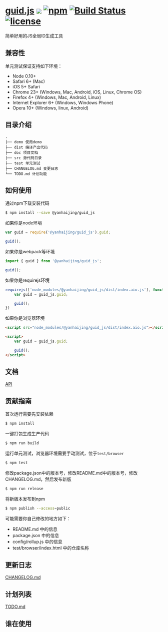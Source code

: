 # [guid.js](https://github.com/yanhaijing/guid.js) [![](https://img.shields.io/badge/Powered%20by-jslib%20base-brightgreen.svg)](https://github.com/yanhaijing/jslib-base) [![npm](https://img.shields.io/badge/npm-0.1.0-orange.svg)](https://www.npmjs.com/package/@yanhaijing/guid_js) [![Build Status](https://travis-ci.org/yanhaijing/guid.js.svg?branch=master)](https://travis-ci.org/yanhaijing/guid.js) [![license](https://img.shields.io/badge/license-MIT-blue.svg)](https://github.com/yanhaijing/guid.js/blob/master/LICENSE)
简单好用的JS全局ID生成工具

## 兼容性
单元测试保证支持如下环境：

- Node 0.10+
- Safari 6+ (Mac)
- iOS 5+ Safari
- Chrome 23+ (Windows, Mac, Android, iOS, Linux, Chrome OS)
- Firefox 4+ (Windows, Mac, Android, Linux)
- Internet Explorer 6+ (Windows, Windows Phone)
- Opera 10+ (Windows, linux, Android)

## 目录介绍

```
.
├── demo 使用demo
├── dist 编译产出代码
├── doc 项目文档
├── src 源代码目录
├── test 单元测试
├── CHANGELOG.md 变更日志
└── TODO.md 计划功能
```

## 如何使用
通过npm下载安装代码

```bash
$ npm install --save @yanhaijing/guid_js
```

如果你是node环境

```js
var guid = require('@yanhaijing/guid_js').guid;

guid();
```

如果你是webpack等环境

```js
import { guid } from '@yanhaijing/guid_js';

guid();
```

如果你是requirejs环境

```js
requirejs(['node_modules/@yanhaijing/guid_js/dist/index.aio.js'], function (guid_js) {
    var guid = guid_js.guid;

    guid();
})
```

如果你是浏览器环境

```html
<script src="node_modules/@yanhaijing/guid_js/dist/index.aio.js"></script>

<script>
    var guid = guid_js.guid;

    guid();
</script>
```

## 文档
[API](https://github.com/yanhaijing/guid.js/blob/master/doc/api.md)

## 贡献指南
首次运行需要先安装依赖

```bash
$ npm install
```

一键打包生成生产代码

```bash
$ npm run build
```

运行单元测试，浏览器环境需要手动测试，位于`test/browser`

```bash
$ npm test
```

修改package.json中的版本号，修改README.md中的版本号，修改CHANGELOG.md，然后发布新版

```bash
$ npm run release
```

将新版本发布到npm

```bash
$ npm publish --access=public
```

可能需要你自己修改的地方如下：

- README.md 中的信息
- package.json 中的信息
- config/rollup.js 中的信息
- test/browser/index.html 中的仓库名称

## 更新日志
[CHANGELOG.md](https://github.com/yanhaijing/guid.js/blob/master/CHANGELOG.md)

## 计划列表
[TODO.md](https://github.com/yanhaijing/guid.js/blob/master/TODO.md)

## 谁在使用
